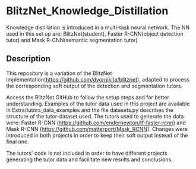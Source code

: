 # BlitzNet_Knowledge_Distillation

Knowledge distillation is introduced in a multi-task neural network. The NN used in this set up are: BlitzNet(student), Faster R-CNN(object detection tutor) and Mask R-CNN(semantic segmentation tutor)

## Description

This repository is a variation of the BlitzNet implementation(https://github.com/dvornikita/blitznet), adapted to process the corresponding soft output of the detection and segmentation tutors.

Access the BlitzNet GitHub to follow the setup steps and for better understanding. Examples of the tutor data used in this project are available in Extra/tutors_data_examples and the file datasets.py describes the structure of the tutor-dataset used. The tutors used to generate the data were: Faster R-CNN (https://github.com/endernewton/tf-faster-rcnn) and Mask R-CNN (https://github.com/matterport/Mask_RCNN). Changes were introduced in both projects in order to keep their soft output instead of the final one.

The tutors' code is not included in order to have different projects generating the tutor data and facilitate new results and conclusions.


